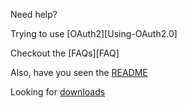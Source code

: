 Need help? 

Trying to use [OAuth2][Using-OAuth2.0]

Checkout the [FAQs][FAQ]

Also, have you seen the [README](blob/master/README.md)

Looking for [downloads](releases)
